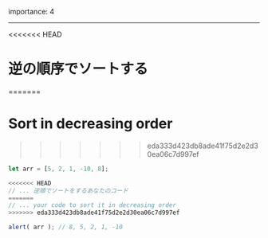importance: 4

---

<<<<<<< HEAD
# 逆の順序でソートする
=======
# Sort in decreasing order
>>>>>>> eda333d423db8ade41f75d2e2d30ea06c7d997ef

```js
let arr = [5, 2, 1, -10, 8];

<<<<<<< HEAD
// ... 逆順でソートをするあなたのコード
=======
// ... your code to sort it in decreasing order
>>>>>>> eda333d423db8ade41f75d2e2d30ea06c7d997ef

alert( arr ); // 8, 5, 2, 1, -10
```
